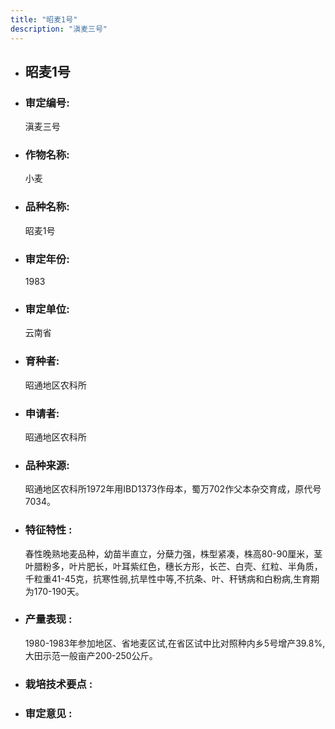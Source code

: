 ```yaml
---
title: "昭麦1号"
description: "滇麦三号"
---
```

* ## 昭麦1号
* ###  审定编号:  
   滇麦三号

*  ### 作物名称:  
   小麦

*   ###  品种名称: 
    昭麦1号

*   ### 审定年份: 
    1983

*   ### 审定单位:  
    云南省

*   ### 育种者:  
    昭通地区农科所

*   ### 申请者:  
    昭通地区农科所

*   ### 品种来源:  
    昭通地区农科所1972年用IBD1373作母本，蜀万702作父本杂交育成，原代号7034。

*   ### 特征特性 : 
    春性晚熟地麦品种，幼苗半直立，分蘖力强，株型紧凑，株高80-90厘米，茎叶腊粉多，叶片肥长，叶耳紫红色，穗长方形，长芒、白壳、红粒、半角质，千粒重41-45克，抗寒性弱,抗旱性中等,不抗条、叶、秆锈病和白粉病,生育期为170-190天。

*   ### 产量表现 : 
    1980-1983年参加地区、省地麦区试,在省区试中比对照种内乡5号增产39.8%,大田示范一般亩产200-250公斤。

*   ### 栽培技术要点 : 
    

*   ### 审定意见 : 
    
